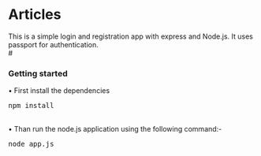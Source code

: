 # Articles
This is a simple login and registration app with express and Node.js. It uses passport for authentication.<br>
#<h3>Getting started</h3>
&bull; First install the dependencies
<pre>npm install</pre>
<br>
&bull; Than run the node.js application using the following command:-
<pre>node app.js</pre>
